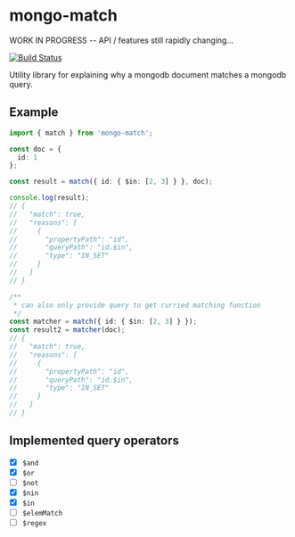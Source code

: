 # mongo-match

WORK IN PROGRESS -- API / features still rapidly changing...

[![Build Status](https://travis-ci.org/CrossLead/mongo-match.svg?branch=master)](https://travis-ci.org/CrossLead/mongo-match)

Utility library for explaining why a mongodb document matches a mongodb query.

## Example

```typescript
import { match } from 'mongo-match';

const doc = {
  id: 1
};

const result = match({ id: { $in: [2, 3] } }, doc);

console.log(result);
// {
//   "match": true,
//   "reasons": [
//     {
//       "propertyPath": "id",
//       "queryPath": "id.$in",
//       "type": "IN_SET"
//     }
//   ]
// }

/**
 * can also only provide query to get curried matching function
 */
const matcher = match({ id: { $in: [2, 3] } });
const result2 = matcher(doc);
// {
//   "match": true,
//   "reasons": [
//     {
//       "propertyPath": "id",
//       "queryPath": "id.$in",
//       "type": "IN_SET"
//     }
//   ]
// }
```

## Implemented query operators

* [x] `$and`
* [x] `$or`
* [ ] `$not`
* [x] `$nin`
* [x] `$in`
* [ ] `$elemMatch`
* [ ] `$regex`
